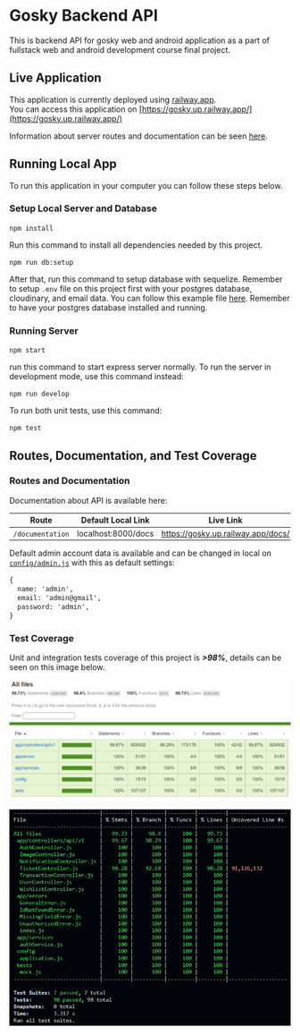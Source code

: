 # Gosky Backend API

This is backend API for gosky web and android application as a part of fullstack web and android development course final project.

## Live Application

This application is currently deployed using [railway.app](railway.app).  
You can access this application on [https://gosky.up.railway.app/](https://gosky.up.railway.app/)  
  
Information about server routes and documentation can be seen [here](#routes-and-documentation).

## Running Local App

To run this application in your computer you can follow these steps below.

### Setup Local Server and Database

    npm install

Run this command to install all dependencies needed by this project.

    npm run db:setup

After that, run this command to setup database with sequelize. Remember to setup `.env` file on this project first with your postgres database, cloudinary, and email data. You can follow this example file [here](.env.example). Remember to have your postgres database installed and running. 

### Running Server

    npm start

run this command to start express server normally. To run the server in development mode, use this command instead:

    npm run develop

To run both unit tests, use this command:

    npm test

## Routes, Documentation, and Test Coverage

### Routes and Documentation

Documentation about API is available here:

| Route | Default Local Link | Live Link |
|--|--|--|
| `/documentation` | localhost:8000/docs | https://gosky.up.railway.app/docs/ |

Default admin account data is available and can be changed in local on [`config/admin.js`](config/admin.js) with this as default settings:

    {
      name: 'admin',
      email: 'admin@gmail',
      password: 'admin',
    }

### Test Coverage

Unit and integration tests coverage of this project is ***>98%***, details can be seen on this image below.

![coverage test details](docs/coverage-test.png)

![coverage test console](docs/coverage-test-console.png)